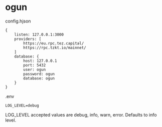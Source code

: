 # ogun

config.hjson
```hjson
{
    listen: 127.0.0.1:3000
    providers: [
        https://eu.rpc.tez.capital/
        https://rpc.tzkt.io/mainnet/
    ]
    database: {
        host: 127.0.0.1
        port: 5432
        user: ogun
        password: ogun
        database: ogun
    }
}
```

.env
```
LOG_LEVEL=debug

```

LOG_LEVEL accepted values are debug, info, warn, error. Defaults to info level.